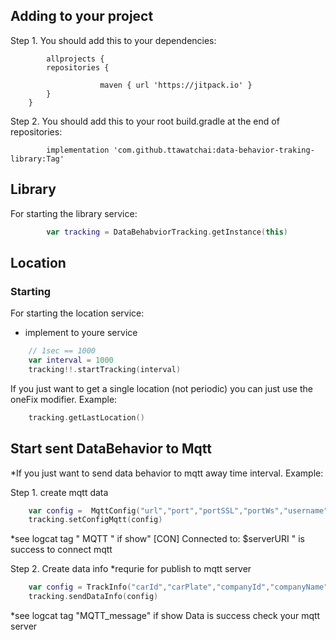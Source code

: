Adding to your project
----------------------
Step 1. You should add this to your dependencies:



            allprojects {
			repositories {
		    
                        maven { url 'https://jitpack.io' }
			}
		}
	
	
Step 2. You should add this to your root build.gradle at the end of repositories:

	        implementation 'com.github.ttawatchai:data-behavior-traking-library:Tag'

## Library

For starting the library service:
````Kotlin
        var tracking = DataBehabviorTracking.getInstance(this)
````
## Location
### Starting

For starting the location service:

- implement to youre service

````Kotlin
	// 1sec == 1000
	var interval = 1000
	tracking!!.startTracking(interval)
````

If you just want to get a single location (not periodic) you can just use the oneFix modifier. Example:

````Kotlin
	tracking.getLastLocation()
````

## Start sent DataBehavior to Mqtt

*If you just want to send data behavior to mqtt away time interval. Example:

Step 1. create mqtt data

````Kotlin
	var config =  MqttConfig("url","port","portSSL","portWs","username","password","isactive","createBy","createDate","updateBy","updateDate","topic","id")
	tracking.setConfigMqtt(config)
````
    
*see logcat tag " MQTT " if show"  [CON] Connected to: $serverURI " is success to connect mqtt
    

Step 2. Create data info *requrie for publish to mqtt server

````Kotlin
 	var config = TrackInfo("carId","carPlate","companyId","companyName","driverId"(Int),"driverName","policyNo","streamId"(Int))
	tracking.sendDataInfo(config)
````

*see logcat tag "MQTT_message" if show  Data is success check your mqtt server
        
